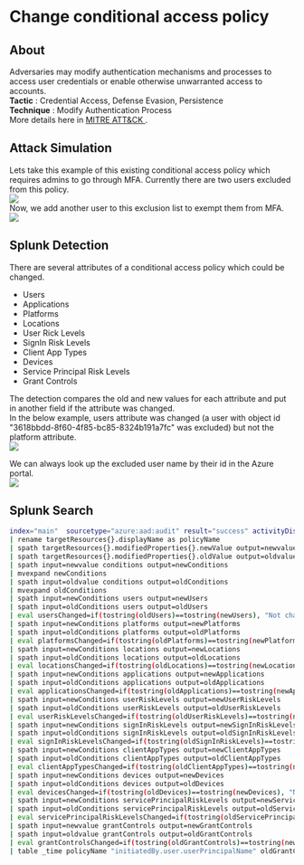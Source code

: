 # Change conditional access policy
## About
Adversaries may modify authentication mechanisms and processes to access user credentials or enable otherwise unwarranted access to accounts. <br>
<b>Tactic</b>    : Credential Access, Defense Evasion, Persistence <br>
<b>Technique</b> : Modify Authentication Process<br>
More details here in <a href="https://attack.mitre.org/techniques/T1556/" target="_blank"> MITRE ATT&CK </a>. <br>

## Attack Simulation
Lets take this example of this existing conditional access policy which requires admins to go through MFA.
Currently there are two users excluded from this policy.<br>
<img src="../../../images/o365security/update-conditional-access-policy-001.png"></img><br>
Now, we add another user to this exclusion list to exempt them from MFA.<br>
<img src="../../../images/o365security/update-conditional-access-policy-002.png"></img><br>

## Splunk Detection

There are several attributes of a conditional access policy which could be changed.
* Users
* Applications
* Platforms
* Locations
* User Rick Levels
* SignIn Risk Levels
* Client App Types
* Devices
* Service Principal Risk Levels
* Grant Controls

The detection compares the old and new values for each attribute and put in another field if the attribute was changed.<br>
In the below example, users attribute was changed (a user with object id "3618bbdd-8f60-4f85-bc85-8324b191a7fc" was excluded) but not the platform attribute.<br>
<img src="../../../images/o365security/update-conditional-access-policy-003.png"></img><br>

We can always look up the excluded user name by their id in the Azure portal. <br>
<img src="../../../images/o365security/update-conditional-access-policy-004.png"></img><br>

## Splunk Search
``` bash
index="main"  sourcetype="azure:aad:audit" result="success" activityDisplayName="Update conditional access policy"
| rename targetResources{}.displayName as policyName
| spath targetResources{}.modifiedProperties{}.newValue output=newvalue
| spath targetResources{}.modifiedProperties{}.oldValue output=oldvalue
| spath input=newvalue conditions output=newConditions
| mvexpand newConditions
| spath input=oldvalue conditions output=oldConditions
| mvexpand oldConditions
| spath input=newConditions users output=newUsers
| spath input=oldConditions users output=oldUsers
| eval usersChanged=if(tostring(oldUsers)==tostring(newUsers), "Not changed", "Changed")
| spath input=newConditions platforms output=newPlatforms
| spath input=oldConditions platforms output=oldPlatforms
| eval platformsChanged=if(tostring(oldPlatforms)==tostring(newPlatforms), "Not changed", "Changed")
| spath input=newConditions locations output=newLocations
| spath input=oldConditions locations output=oldLocations
| eval locationsChanged=if(tostring(oldLocations)==tostring(newLocations), "Not changed", "Changed")
| spath input=newConditions applications output=newApplications
| spath input=oldConditions applications output=oldApplications
| eval applicationsChanged=if(tostring(oldApplications)==tostring(newApplications), "Not changed", "Changed")
| spath input=newConditions userRiskLevels output=newUserRiskLevels
| spath input=oldConditions userRiskLevels output=oldUserRiskLevels
| eval userRiskLevelsChanged=if(tostring(oldUserRiskLevels)==tostring(newUserRiskLevels), "Not changed", "Changed")
| spath input=newConditions signInRiskLevels output=newSignInRiskLevels
| spath input=oldConditions signInRiskLevels output=oldSignInRiskLevels
| eval signInRiskLevelsChanged=if(tostring(oldSignInRiskLevels)==tostring(newSignInRiskLevels), "Not changed", "Changed")
| spath input=newConditions clientAppTypes output=newClientAppTypes
| spath input=oldConditions clientAppTypes output=oldClientAppTypes
| eval clientAppTypesChanged=if(tostring(oldClientAppTypes)==tostring(newClientAppTypes), "Not changed", "Changed")
| spath input=newConditions devices output=newDevices
| spath input=oldConditions devices output=oldDevices
| eval devicesChanged=if(tostring(oldDevices)==tostring(newDevices), "Not changed", "Changed")
| spath input=newConditions servicePrincipalRiskLevels output=newServicePrincipalRiskLevels
| spath input=oldConditions servicePrincipalRiskLevels output=oldServicePrincipalRiskLevels
| eval servicePrincipalRiskLevelsChanged=if(tostring(oldServicePrincipalRiskLevels)==tostring(newServicePrincipalRiskLevels), "Not changed", "Changed")
| spath input=newvalue grantControls output=newGrantControls
| spath input=oldvalue grantControls output=oldGrantControls
| eval grantControlsChanged=if(tostring(oldGrantControls)==tostring(newGrantControls), "Not changed", "Changed")
| table _time policyName "initiatedBy.user.userPrincipalName" oldGrantControls newGrantControls oldUsers newUsers usersChanged oldPlatforms newPlatforms platformsChanged oldLocations newLocations locationsChanged oldApplications newApplications applicationsChanged oldUserRiskLevels newUserRiskLevels userRiskLevelsChanged oldSignInRiskLevels newSignInRiskLevels signInRiskLevelsChanged oldClientAppTypes newClientAppTypes clientAppTypesChanged oldDevices newDevices devicesChanged oldServicePrincipalRiskLevels newServicePrincipalRiskLevels servicePrincipalRiskLevelsChanged oldGrantControls newGrantControls grantControlsChanged
```